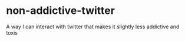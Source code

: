 # non-addictive-twitter
A way I can interact with twitter that makes it slightly less addictive and toxis
